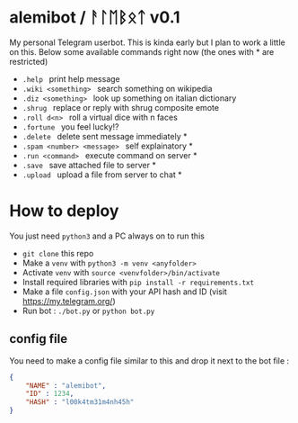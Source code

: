 # alemibot / ᚨᛚᛖᛒᛟᛏ  v0.1
My personal Telegram userbot. This is kinda early but I plan to work a little on this.
Below some available commands right now (the ones with * are restricted)
* `.help ` print help message
* `.wiki <something> ` search something on wikipedia
* `.diz <something> ` look up something on italian dictionary
* `.shrug ` replace or reply with shrug composite emote
* `.roll d<n> ` roll a virtual dice with n faces
* `.fortune ` you feel lucky!?
* `.delete ` delete sent message immediately *
* `.spam <number> <message> ` self explainatory *
* `.run <command> ` execute command on server *
* `.save ` save attached file to server *
* `.upload ` upload a file from server to chat *

# How to deploy
You just need `python3` and a PC always on to run this
* `git clone` this repo
* Make a `venv` with `python3 -m venv <anyfolder>`
* Activate `venv` with `source <venvfolder>/bin/activate`
* Install required libraries with `pip install -r requirements.txt`
* Make a file `config.json` with your API hash and ID (visit https://my.telegram.org/)
* Run bot : `./bot.py` or `python bot.py`

## config file
You need to make a config file similar to this and drop it next to the bot file :
```json
{
	"NAME" : "alemibot",
	"ID" : 1234,
	"HASH" : "l00k4tm31m4nh45h"
}
```
